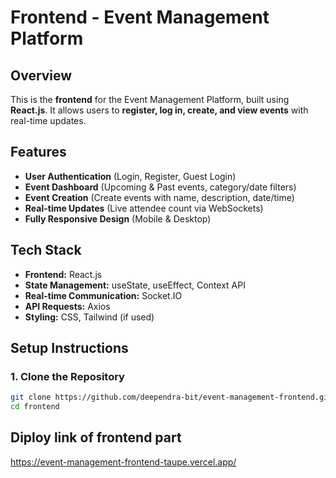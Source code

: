 # Frontend - Event Management Platform

## Overview

This is the **frontend** for the Event Management Platform, built using **React.js**. It allows users to **register, log in, create, and view events** with real-time updates.

## Features

- **User Authentication** (Login, Register, Guest Login)
- **Event Dashboard** (Upcoming & Past events, category/date filters)
- **Event Creation** (Create events with name, description, date/time)
- **Real-time Updates** (Live attendee count via WebSockets)
- **Fully Responsive Design** (Mobile & Desktop)

## Tech Stack

- **Frontend:** React.js
- **State Management:** useState, useEffect, Context API
- **Real-time Communication:** Socket.IO
- **API Requests:** Axios
- **Styling:** CSS, Tailwind (if used)

## Setup Instructions

### **1. Clone the Repository**

```bash
git clone https://github.com/deependra-bit/event-management-frontend.git
cd frontend
```

## Diploy link of frontend part

https://event-management-frontend-taupe.vercel.app/
